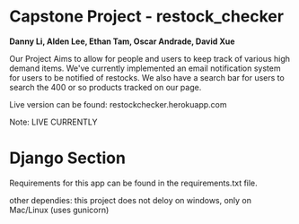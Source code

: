 

# Capstone Project - restock_checker 
**Danny Li, Alden Lee, Ethan Tam, Oscar Andrade, David Xue**

Our Project Aims to allow for people and users to keep track of various high demand items. We've currently implemented an email notification system for users to be notified of restocks. We also have a search bar for users to search the 400 or so products tracked on our page.

Live version can be found: restockchecker.herokuapp.com

Note: LIVE CURRENTLY

# Django Section

Requirements for this app can be found in the requirements.txt file.

other dependies: this project does not deloy on windows, only on Mac/Linux (uses gunicorn)


